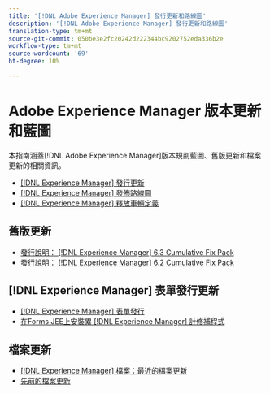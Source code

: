 ```yaml
---
title: '[!DNL Adobe Experience Manager] 發行更新和路線圖'
description: '[!DNL Adobe Experience Manager] 發行更新和路線圖'
translation-type: tm+mt
source-git-commit: 050be3e2fc20242d222344bc9202752eda336b2e
workflow-type: tm+mt
source-wordcount: '69'
ht-degree: 10%

---
```



# Adobe Experience Manager 版本更新和藍圖

本指南涵蓋[!DNL Adobe Experience Manager]版本規劃藍圖、舊版更新和檔案更新的相關資訊。

* [[!DNL Experience Manager] 發行更新](aem-releases-updates.md)
* [[!DNL Experience Manager] 發佈路線圖](update-releases-roadmap.md)
* [[!DNL Experience Manager] 釋放車輛定義](update-release-vehicle-definitions.md)

## 舊版更新

* [發行說明：  [!DNL Experience Manager] 6.3 Cumulative Fix Pack](release-notes-aem-6-3-cumulative-fix-pack.md)
* [發行說明：  [!DNL Experience Manager] 6.2 Cumulative Fix Pack](release-notes-aem-6-2-cumulative-fix-pack.md)

## [!DNL Experience Manager] 表單發行更新

* [[!DNL Experience Manager] 表單發行](aem-forms-releases.md)
* [在Forms JEE上安裝累 [!DNL Experience Manager] 計修補程式](install-cfp-aem-forms-jee.md)

## 檔案更新

* [[!DNL Experience Manager] 檔案：最近的檔案更新](documentation-updates.md)
* [先前的檔案更新](previous-documentation-updates.md)
